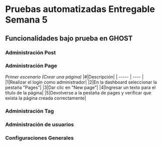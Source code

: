 # Pruebas automatizadas Entregable Semana 5
## Funcionalidades bajo prueba en GHOST
### Administración Post
### Administración Page
*Primer escenario (Crear una página)*
|#|Descripción|
| ----- | ---- |
|1|Realizar el login como administrador|
|2|En la dashboard seleccionar la pestaña "Pages"|
|3|Dar clic en "New page"|
|4|Ingresar un texto para el titulo de la página|
|5|Devolverse a la pestaña de pages y verificar que exista la página creada correctamente|
### Administración Tag
### Administración de usuarios
### Configuraciones Generales
